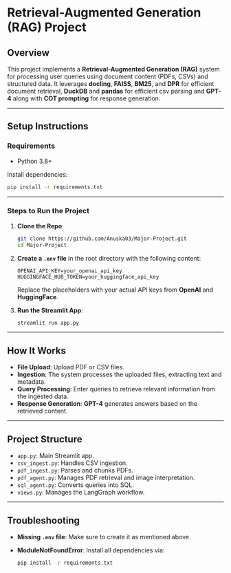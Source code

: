 # **Retrieval-Augmented Generation (RAG) Project**

## Overview

This project implements a **Retrieval-Augmented Generation (RAG)** system for processing user queries using document content (PDFs, CSVs) and structured data. It leverages **docling**, **FAISS**, **BM25**, and **DPR** for efficient document retrieval,  **DuckDB** and **pandas** for efficient csv parsing and **GPT-4** along with **COT prompting** for response generation.

---

## Setup Instructions

### **Requirements**

- Python 3.8+

Install dependencies:

```bash
pip install -r requirements.txt
````

---

### **Steps to Run the Project**

1. **Clone the Repo**:

   ```bash
   git clone https://github.com/Anuska03/Major-Project.git
   cd Major-Project
   ```

2. **Create a `.env` file** in the root directory with the following content:

   ```env
   OPENAI_API_KEY=your_openai_api_key
   HUGGINGFACE_HUB_TOKEN=your_huggingface_api_key
   ```

   Replace the placeholders with your actual API keys from **OpenAI** and **HuggingFace**.

3. **Run the Streamlit App**:

   ```bash
   streamlit run app.py
   ```
---

## How It Works

* **File Upload**: Upload PDF or CSV files.
* **Ingestion**: The system processes the uploaded files, extracting text and metadata.
* **Query Processing**: Enter queries to retrieve relevant information from the ingested data.
* **Response Generation**: **GPT-4** generates answers based on the retrieved content.

---

## Project Structure

* `app.py`: Main Streamlit app.
* `csv_ingest.py`: Handles CSV ingestion.
* `pdf_ingest.py`: Parses and chunks PDFs.
* `pdf_agent.py`: Manages PDF retrieval and image interpretation.
* `sql_agent.py`: Converts queries into SQL.
* `views.py`: Manages the LangGraph workflow.

---

## Troubleshooting

* **Missing `.env` file**: Make sure to create it as mentioned above.
* **ModuleNotFoundError**: Install all dependencies via:

  ```bash
  pip install -r requirements.txt
  ```





